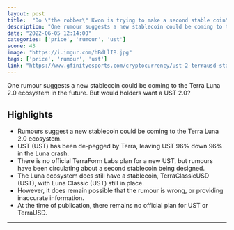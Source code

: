 ```yaml
---
layout: post
title:  "Do \"the robber\" Kwon is trying to make a second stable coin"
description: "One rumour suggests a new stablecoin could be coming to the Terra Luna 2.0 ecosystem in the future. But would holders want a UST 2.0?"
date: "2022-06-05 12:14:00"
categories: ['price', 'rumour', 'ust']
score: 43
image: "https://i.imgur.com/hBdLlIB.jpg"
tags: ['price', 'rumour', 'ust']
link: "https://www.gfinityesports.com/cryptocurrency/ust-2-terrausd-stablecoin/"
---
```


One rumour suggests a new stablecoin could be coming to the Terra Luna 2.0 ecosystem in the future. But would holders want a UST 2.0?

## Highlights

- Rumours suggest a new stablecoin could be coming to the Terra Luna 2.0 ecosystem.
- UST (UST) has been de-pegged by Terra, leaving UST 96% down 96% in the Luna crash.
- There is no official TerraForm Labs plan for a new UST, but rumours have been circulating about a second stablecoin being designed.
- The Luna ecosystem does still have a stablecoin, TerraClassicUSD (UST), with Luna Classic (UST) still in place.
- However, it does remain possible that the rumour is wrong, or providing inaccurate information.
- At the time of publication, there remains no official plan for UST or TerraUSD.

---
